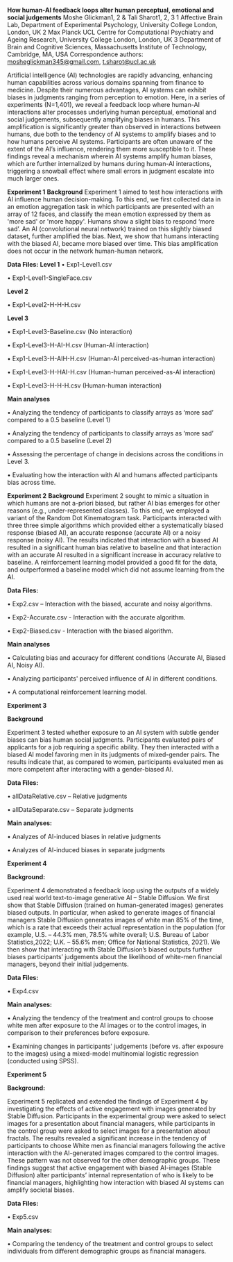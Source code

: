 **How human-AI feedback loops alter human perceptual, emotional and social judgements**
Moshe Glickman1, 2 & Tali Sharot1, 2, 3
1 Affective Brain Lab, Department of Experimental Psychology, University College London, London, UK
2 Max Planck UCL Centre for Computational Psychiatry and Ageing Research, University College London, London, UK
3 Department of Brain and Cognitive Sciences, Massachusetts Institute of Technology, Cambridge, MA, USA
Correspondence authors: mosheglickman345@gmail.com, t.sharot@ucl.ac.uk

Artificial intelligence (AI) technologies are rapidly advancing, enhancing human capabilities across various domains spanning from finance to medicine. Despite their numerous advantages, AI systems can exhibit biases in judgments ranging from perception to emotion. Here, in a series of experiments (N=1,401), we reveal a feedback loop where human-AI interactions alter processes underlying human perceptual, emotional and social judgements, subsequently amplifying biases in humans. This amplification is significantly greater than observed in interactions between humans, due both to the tendency of AI systems to amplify biases and to how humans perceive AI systems. Participants are often unaware of the extent of the AI’s influence, rendering them more susceptible to it.  These findings reveal a mechanism wherein AI systems amplify human biases, which are further internalized by humans during human-AI interactions, triggering a snowball effect where small errors in judgment escalate into much larger ones.

**Experiment 1**
**Background**
Experiment 1 aimed to test how interactions with AI influence human decision-making. To this end, we first collected data in an emotion aggregation task in which participants are presented with an array of 12 faces, and classify the mean emotion expressed by them as 'more sad' or 'more happy'. Humans show a slight bias to respond ‘more sad’. An AI (convolutional neural network) trained on this slightly biased dataset, further amplified the bias. Next, we show that humans interacting with the biased AI, became more biased over time. This bias amplification does not occur in the network human-human network.

**Data Files:**
**Level 1**
•	Exp1-Level1.csv

•	Exp1-Level1-SingleFace.csv

**Level 2**

•	Exp1-Level2-H-H-H.csv

**Level 3**

•	Exp1-Level3-Baseline.csv (No interaction)

•	Exp1-Level3-H-AI-H.csv (Human-AI interaction)

•	Exp1-Level3-H-AIH-H.csv (Human-AI perceived-as-human interaction)

•	Exp1-Level3-H-HAI-H.csv (Human-human perceived-as-AI interaction)

•	Exp1-Level3-H-H-H.csv (Human-human interaction)

**Main analyses**

•	Analyzing the tendency of participants to classify arrays as ‘more sad’ compared to a 0.5 baseline (Level 1)

•	Analyzing the tendency of participants to classify arrays as ‘more sad’ compared to a 0.5 baseline (Level 2)

•	Assessing the percentage of change in decisions across the conditions in Level 3.

•	Evaluating how the interaction with AI and humans affected participants bias across time.

**Experiment 2**
**Background**
Experiment 2 sought to mimic a situation in which humans are not a-priori biased, but rather AI bias emerges for other reasons (e.g., under-represented classes). To this end, we employed a variant of the Random Dot Kinematogram task. Participants interacted with three three simple algorithms which provided either a systematically biased response (biased AI), an accurate response (accurate AI) or a noisy response (noisy AI). The results indicated that interaction with a biased AI resulted in a significant human bias relative to baseline and that interaction with an accurate AI resulted in a significant increase in accuracy relative to baseline. A reinforcement learning model provided a good fit for the data, and outperformed a baseline model which did not assume learning from the AI.

**Data Files:**

•	Exp2.csv – Interaction with the biased, accurate and noisy algorithms.

•	Exp2-Accurate.csv - Interaction with the accurate algorithm.

•	Exp2-Biased.csv - Interaction with the biased algorithm.

**Main analyses**

•	Calculating bias and accuracy for different conditions (Accurate AI, Biased AI, Noisy AI).

•	Analyzing participants' perceived influence of AI in different conditions.

•	A computational reinforcement learning model.

**Experiment 3**

**Background**

Experiment 3 tested whether exposure to an AI system with subtle gender biases can bias human social judgments. Participants evaluated pairs of applicants for a job requiring a specific ability. They then interacted with a biased AI model favoring men in its judgments of mixed-gender pairs. The results indicate that, as compared to women, participants evaluated men as more competent after interacting with a gender-biased AI. 

**Data Files:**

•	allDataRelative.csv – Relative judgments

•	allDataSeparate.csv – Separate judgments

**Main analyses:**

•	Analyzes of AI-induced biases in relative judgments

•	Analyzes of AI-induced biases in separate judgments

**Experiment 4**

**Background:**

Experiment 4 demonstrated a feedback loop using the outputs of a widely used real world text-to-image generative AI – Stable Diffusion. We first show that Stable Diffusion (trained on human-generated images) generates biased outputs. In particular, when asked to generate images of financial managers Stable Diffusion generates images of white man 85% of the time, which is a rate that exceeds their actual representation in the population (for example, U.S. – 44.3% men, 78.5% white overall; U.S. Bureau of Labor Statistics,2022; U.K. – 55.6% men; Office for National Statistics, 2021). We then show that interacting with Stable Diffusion’s biased outputs further biases participants’ judgements about the likelihood of white-men financial managers, beyond their initial judgements.

**Data Files:**

•	Exp4.csv

**Main analyses:**

•	Analyzing the tendency of the treatment and control groups to choose white men after exposure to the AI images or to the control images, in comparison to their preferences before exposure.

•	Examining changes in participants' judgements (before vs. after exposure to the images) using a mixed-model multinomial logistic regression (conducted using SPSS).

**Experiment 5**

**Background:**

Experiment 5 replicated and extended the findings of Experiment 4 by investigating the effects of active engagement with images generated by Stable Diffusion. Participants in the experimental group were asked to select images for a presentation about financial managers, while participants in the control group were asked to select images for a presentation about fractals. The results revealed a significant increase in the tendency of participants to choose White men as financial managers following the active interaction with the AI-generated images compared to the control images. These pattern was not observed for the other demographic groups. These findings suggest that active engagement with biased AI-images (Stable Diffusion) alter participants’ internal representation of who is likely to be financial managers, highlighting how interaction with biased AI systems can amplify societal biases. 

**Data Files:**

•	Exp5.csv

**Main analyses:**

•	Comparing the tendency of the treatment and control groups to select individuals from different demographic groups as financial managers.

